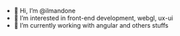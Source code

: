 - 👋 Hi, I’m @ilmandone
- 👀 I’m interested in front-end development, webgl, ux-ui 
- 🌱 I’m currently working with angular and others stuffs


<!---
ilmandone/ilmandone is a ✨ special ✨ repository because its `README.md` (this file) appears on your GitHub profile.
You can click the Preview link to take a look at your changes.
--->
